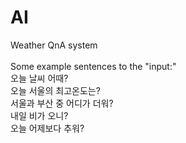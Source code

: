 # AI
Weather QnA system<br><br>
Some example sentences to the "input:"
<br>
오늘 날씨 어때?
<br>
오늘 서울의 최고온도는?
<br>
서울과 부산 중 어디가 더워?
<br>
내일 비가 오니?
<br>
오늘 어제보다 추워?

